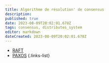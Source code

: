 ```yaml
---
title: Algorithme de résolution' de consensus
description: 
published: true
date: 2023-08-09T20:02:01.678Z
tags: consensus, distributes_system
editor: markdown
dateCreated: 2023-08-09T20:02:01.678Z
---
```



- [RAFT](https://en.m.wikipedia.org/wiki/Raft_(algorithm))
- [PAXOS](https://en.m.wikipedia.org/wiki/Paxos_(computer_science))
{.links-list}